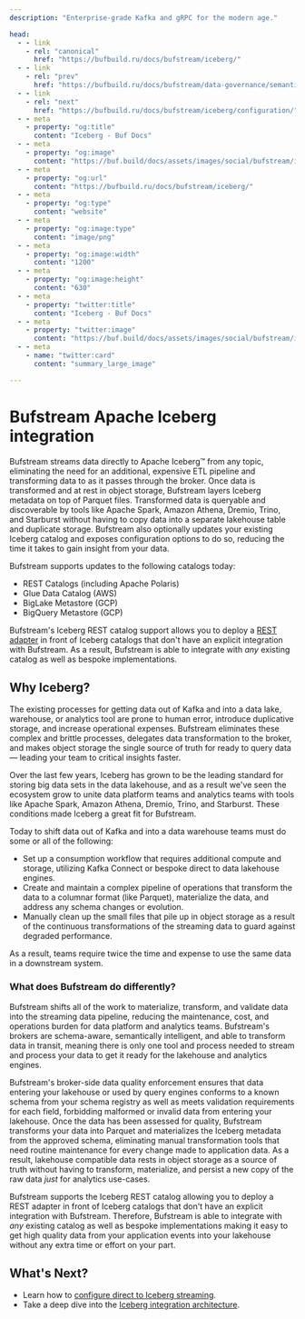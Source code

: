```yaml
---
description: "Enterprise-grade Kafka and gRPC for the modern age."

head:
  - - link
    - rel: "canonical"
      href: "https://bufbuild.ru/docs/bufstream/iceberg/"
  - - link
    - rel: "prev"
      href: "https://bufbuild.ru/docs/bufstream/data-governance/semantic-validation/"
  - - link
    - rel: "next"
      href: "https://bufbuild.ru/docs/bufstream/iceberg/configuration/"
  - - meta
    - property: "og:title"
      content: "Iceberg - Buf Docs"
  - - meta
    - property: "og:image"
      content: "https://buf.build/docs/assets/images/social/bufstream/iceberg/index.png"
  - - meta
    - property: "og:url"
      content: "https://bufbuild.ru/docs/bufstream/iceberg/"
  - - meta
    - property: "og:type"
      content: "website"
  - - meta
    - property: "og:image:type"
      content: "image/png"
  - - meta
    - property: "og:image:width"
      content: "1200"
  - - meta
    - property: "og:image:height"
      content: "630"
  - - meta
    - property: "twitter:title"
      content: "Iceberg - Buf Docs"
  - - meta
    - property: "twitter:image"
      content: "https://buf.build/docs/assets/images/social/bufstream/iceberg/index.png"
  - - meta
    - name: "twitter:card"
      content: "summary_large_image"

---
```


# Bufstream Apache Iceberg integration

Bufstream streams data directly to Apache Iceberg™ from any topic, eliminating the need for an additional, expensive ETL pipeline and transforming data to as it passes through the broker. Once data is transformed and at rest in object storage, Bufstream layers Iceberg metadata on top of Parquet files. Transformed data is queryable and discoverable by tools like Apache Spark, Amazon Athena, Dremio, Trino, and Starburst without having to copy data into a separate lakehouse table and duplicate storage. Bufstream also optionally updates your existing Iceberg catalog and exposes configuration options to do so, reducing the time it takes to gain insight from your data.

Bufstream supports updates to the following catalogs today:

- REST Catalogs (including Apache Polaris)
- Glue Data Catalog (AWS)
- BigLake Metastore (GCP)
- BigQuery Metastore (GCP)

Bufstream's Iceberg REST catalog support allows you to deploy a [REST adapter](https://hub.docker.com/r/tabulario/iceberg-rest) in front of Iceberg catalogs that don't have an explicit integration with Bufstream. As a result, Bufstream is able to integrate with _any_ existing catalog as well as bespoke implementations.

## Why Iceberg?

The existing processes for getting data out of Kafka and into a data lake, warehouse, or analytics tool are prone to human error, introduce duplicative storage, and increase operational expenses. Bufstream eliminates these complex and brittle processes, delegates data transformation to the broker, and makes object storage the single source of truth for ready to query data — leading your team to critical insights faster.

Over the last few years, Iceberg has grown to be the leading standard for storing big data sets in the data lakehouse, and as a result we've seen the ecosystem grow to unite data platform teams and analytics teams with tools like Apache Spark, Amazon Athena, Dremio, Trino, and Starburst. These conditions made Iceberg a great fit for Bufstream.

Today to shift data out of Kafka and into a data warehouse teams must do some or all of the following:

- Set up a consumption workflow that requires additional compute and storage, utilizing Kafka Connect or bespoke direct to data lakehouse engines.
- Create and maintain a complex pipeline of operations that transform the data to a columnar format (like Parquet), materialize the data, and address any schema changes or evolution.
- Manually clean up the small files that pile up in object storage as a result of the continuous transformations of the streaming data to guard against degraded performance.

As a result, teams require twice the time and expense to use the same data in a downstream system.

### What does Bufstream do differently?

Bufstream shifts all of the work to materialize, transform, and validate data into the streaming data pipeline, reducing the maintenance, cost, and operations burden for data platform and analytics teams. Bufstream's brokers are schema-aware, semantically intelligent, and able to transform data in transit, meaning there is only one tool and process needed to stream and process your data to get it ready for the lakehouse and analytics engines.

Bufstream's broker-side data quality enforcement ensures that data entering your lakehouse or used by query engines conforms to a known schema from your schema registry as well as meets validation requirements for each field, forbidding malformed or invalid data from entering your lakehouse. Once the data has been assessed for quality, Bufstream transforms your data into Parquet and materializes the Iceberg metadata from the approved schema, eliminating manual transformation tools that need routine maintenance for every change made to application data. As a result, lakehouse compatible data rests in object storage as a source of truth without having to transform, materialize, and persist a new copy of the raw data _just_ for analytics use-cases.

Bufstream supports the Iceberg REST catalog allowing you to deploy a REST adapter in front of Iceberg catalogs that don't have an explicit integration with Bufstream. Therefore, Bufstream is able to integrate with _any_ existing catalog as well as bespoke implementations making it easy to get high quality data from your application events into your lakehouse without any extra time or effort on your part.

## What's Next?

- Learn how to [configure direct to Iceberg streaming](configuration/).
- Take a deep dive into the [Iceberg integration architecture](reference/).
